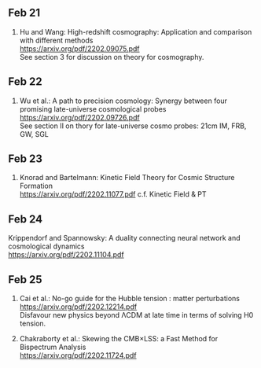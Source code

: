 ## Feb 21
1. Hu and Wang: High-redshift cosmography: Application and comparison with different methods \
https://arxiv.org/pdf/2202.09075.pdf \
See section 3 for discussion on theory for cosmography.

## Feb 22
1. Wu et al.: A path to precision cosmology: Synergy between four promising late-universe cosmological probes \
https://arxiv.org/pdf/2202.09726.pdf \
See section II on thory for late-universe cosmo probes: 21cm IM, FRB, GW, SGL

## Feb 23
1. Knorad and Bartelmann: Kinetic Field Theory for Cosmic Structure Formation \
https://arxiv.org/pdf/2202.11077.pdf
c.f. Kinetic Field & PT

## Feb 24
Krippendorf and Spannowsky: A duality connecting neural network and cosmological dynamics \
https://arxiv.org/pdf/2202.11104.pdf

## Feb 25
1. Cai et al.: No-go guide for the Hubble tension : matter perturbations \
https://arxiv.org/pdf/2202.12214.pdf \
Disfavour new physics beyond ΛCDM at late time in terms of solving H0 tension.

2. Chakraborty et al.:  Skewing the CMB×LSS: a Fast Method for Bispectrum Analysis \
https://arxiv.org/pdf/2202.11724.pdf
